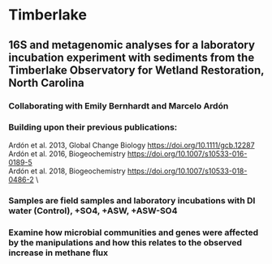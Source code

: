 # Timberlake
## 16S and metagenomic analyses for a laboratory incubation experiment with sediments from the Timberlake Observatory for Wetland Restoration, North Carolina
### Collaborating with Emily Bernhardt and Marcelo Ardón
### Building upon their previous publications:
Ardón et al. 2013, Global Change Biology https://doi.org/10.1111/gcb.12287 \
Ardón et al. 2016, Biogeochemistry https://doi.org/10.1007/s10533-016-0189-5 \
Ardón et al. 2018, Biogeochemistry https://doi.org/10.1007/s10533-018-0486-2 \
### Samples are field samples and laboratory incubations with DI water (Control), +SO4, +ASW, +ASW-SO4
### Examine how microbial communities and genes were affected by the manipulations and how this relates to the observed increase in methane flux
